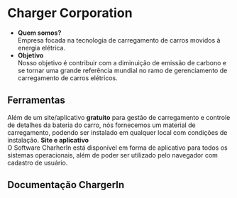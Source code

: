 # Charger Corporation
- **Quem somos?**\
Empresa focada na tecnologia de carregamento de carros movidos à energia elétrica\.
- **Objetivo**\
Nosso objetivo é contribuir com a diminuição de emissão de carbono e se tornar uma grande referência mundial no ramo de gerenciamento de carregamento de carros elétricos.
## Ferramentas
Além de um site/aplicativo **gratuito** para gestão de carregamento e controle de detalhes da bateria do carro, nós fornecemos um material de carregamento, podendo ser instalado em qualquer local com condições de instalação\. 
**Site e aplicativo**\
O Software CharherIn está disponível em forma de aplicativo para todos os sistemas operacionais, além de poder ser utilizado pelo navegador com cadastro de usuário.
## Documentação ChargerIn

